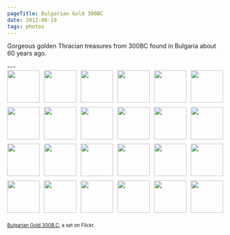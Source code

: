 ```yaml
---
pageTitle: Bulgarian Gold 300BC
date: 2012-06-19    
tags: photos
---
```

<p>Gorgeous golden Thracian treasures from 300BC found in Bulgaria about 60 years ago.</p>
---

<div style="padding: 0; overflow: hidden; margin: 0; width: 500px;"><a style="text-decoration: none;" title="" href="https://www.flickr.com/photos/rmassart/6977447968/in/set-72157629922711151/"><img style="padding: 0 10px 10px 0; width: 75px; height: 75px; float: left;" src="https://farm9.staticflickr.com/8008/6977447968_92813ddbcd_s.jpg" alt=""></a><a style="text-decoration: none;" title="" href="https://www.flickr.com/photos/rmassart/6977436688/in/set-72157629922711151/"><img style="padding: 0 10px 10px 0; width: 75px; height: 75px; float: left;" src="https://farm8.staticflickr.com/7242/6977436688_86a8e7ea32_s.jpg" alt=""></a><a style="text-decoration: none;" title="" href="https://www.flickr.com/photos/rmassart/7123518465/in/set-72157629922711151/"><img style="padding: 0 10px 10px 0; width: 75px; height: 75px; float: left;" src="https://farm9.staticflickr.com/8025/7123518465_a756c99699_s.jpg" alt=""></a><a style="text-decoration: none;" title="" href="https://www.flickr.com/photos/rmassart/7123519391/in/set-72157629922711151/"><img style="padding: 0 10px 10px 0; width: 75px; height: 75px; float: left;" src="https://farm8.staticflickr.com/7131/7123519391_f61c30a68b_s.jpg" alt=""></a><a style="text-decoration: none;" title="" href="https://www.flickr.com/photos/rmassart/7123520041/in/set-72157629922711151/"><img style="padding: 0 10px 10px 0; width: 75px; height: 75px; float: left;" src="https://farm8.staticflickr.com/7119/7123520041_2ae836d20a_s.jpg" alt=""></a><a style="text-decoration: none;" title="" href="https://www.flickr.com/photos/rmassart/7123521507/in/set-72157629922711151/"><img style="padding: 0 0 10px; width: 75px; height: 75px; float: left;" src="https://farm8.staticflickr.com/7078/7123521507_ce6ff870e5_s.jpg" alt=""></a><br><a style="text-decoration: none;" title="" href="https://www.flickr.com/photos/rmassart/6977442188/in/set-72157629922711151/"><img style="padding: 0 10px 10px 0; width: 75px; height: 75px; float: left;" src="https://farm8.staticflickr.com/7051/6977442188_c737d708d8_s.jpg" alt=""></a><a style="text-decoration: none;" title="" href="https://www.flickr.com/photos/rmassart/7123523685/in/set-72157629922711151/"><img style="padding: 0 10px 10px 0; width: 75px; height: 75px; float: left;" src="https://farm8.staticflickr.com/7264/7123523685_c15501ebc2_s.jpg" alt=""></a><a style="text-decoration: none;" title="" href="https://www.flickr.com/photos/rmassart/6977443514/in/set-72157629922711151/"><img style="padding: 0 10px 10px 0; width: 75px; height: 75px; float: left;" src="https://farm8.staticflickr.com/7098/6977443514_83ed2b5fbc_s.jpg" alt=""></a><a style="text-decoration: none;" title="" href="https://www.flickr.com/photos/rmassart/7123524609/in/set-72157629922711151/"><img style="padding: 0 10px 10px 0; width: 75px; height: 75px; float: left;" src="https://farm9.staticflickr.com/8160/7123524609_ca7ff7ff62_s.jpg" alt=""></a><a style="text-decoration: none;" title="" href="https://www.flickr.com/photos/rmassart/7123525183/in/set-72157629922711151/"><img style="padding: 0 10px 10px 0; width: 75px; height: 75px; float: left;" src="https://farm8.staticflickr.com/7128/7123525183_31f74875da_s.jpg" alt=""></a><a style="text-decoration: none;" title="" href="https://www.flickr.com/photos/rmassart/6977445088/in/set-72157629922711151/"><img style="padding: 0 0 10px; width: 75px; height: 75px; float: left;" src="https://farm9.staticflickr.com/8004/6977445088_a59de904d3_s.jpg" alt=""></a><br><a style="text-decoration: none;" title="" href="https://www.flickr.com/photos/rmassart/6977445664/in/set-72157629922711151/"><img style="padding: 0 10px 10px 0; width: 75px; height: 75px; float: left;" src="httpss://farm9.staticflickr.com/8006/6977445664_67bf256341_s.jpg" alt=""></a><a style="text-decoration: none;" title="" href="https://www.flickr.com/photos/rmassart/7123527419/in/set-72157629922711151/"><img style="padding: 0 10px 10px 0; width: 75px; height: 75px; float: left;" src="https://farm8.staticflickr.com/7065/7123527419_3bd153dae6_s.jpg" alt=""></a><a style="text-decoration: none;" title="" href="https://www.flickr.com/photos/rmassart/7123527997/in/set-72157629922711151/"><img style="padding: 0 10px 10px 0; width: 75px; height: 75px; float: left;" src="https://farm9.staticflickr.com/8016/7123527997_1293a9fc14_s.jpg" alt=""></a><a style="text-decoration: none;" title="" href="https://www.flickr.com/photos/rmassart/6977448506/in/set-72157629922711151/"><img style="padding: 0 10px 10px 0; width: 75px; height: 75px; float: left;" src="https://farm9.staticflickr.com/8166/6977448506_9e87a0a13f_s.jpg" alt=""></a><a style="text-decoration: none;" title="" href="https://www.flickr.com/photos/rmassart/7123529757/in/set-72157629922711151/"><img style="padding: 0 10px 10px 0; width: 75px; height: 75px; float: left;" src="https://farm8.staticflickr.com/7263/7123529757_8df3a628a9_s.jpg" alt=""></a><a style="text-decoration: none;" title="" href="https://www.flickr.com/photos/rmassart/6977449848/in/set-72157629922711151/"><img style="padding: 0 0 10px; width: 75px; height: 75px; float: left;" src="https://farm9.staticflickr.com/8013/6977449848_beee96f57b_s.jpg" alt=""></a><br><a style="text-decoration: none;" title="" href="https://www.flickr.com/photos/rmassart/6977450468/in/set-72157629922711151/"><img style="padding: 0 10px 10px 0; width: 75px; height: 75px; float: left;" src="https://farm8.staticflickr.com/7100/6977450468_7afde923a9_s.jpg" alt=""></a><a style="text-decoration: none;" title="" href="https://www.flickr.com/photos/rmassart/7123516381/in/set-72157629922711151/"><img style="padding: 0 10px 10px 0; width: 75px; height: 75px; float: left;" src="https://farm9.staticflickr.com/8161/7123516381_461a8e84f0_s.jpg" alt=""></a><a style="text-decoration: none;" title="" href="https://www.flickr.com/photos/rmassart/7123531979/in/set-72157629922711151/"><img style="padding: 0 10px 10px 0; width: 75px; height: 75px; float: left;" src="https://farm8.staticflickr.com/7079/7123531979_4431fc84de_s.jpg" alt=""></a><a style="text-decoration: none;" title="" href="https://www.flickr.com/photos/rmassart/7123514211/in/set-72157629922711151/"><img style="padding: 0 10px 10px 0; width: 75px; height: 75px; float: left;" src="https://farm8.staticflickr.com/7113/7123514211_b5d26c40c8_s.jpg" alt=""></a><a style="text-decoration: none;" title="" href="https://www.flickr.com/photos/rmassart/7123514971/in/set-72157629922711151/"><img style="padding: 0 10px 10px 0; width: 75px; height: 75px; float: left;" src="https://farm8.staticflickr.com/7273/7123514971_f9ab90871f_s.jpg" alt=""></a><a style="text-decoration: none;" title="" href="https://www.flickr.com/photos/rmassart/7123515809/in/set-72157629922711151/"><img style="padding: 0 0 10px; width: 75px; height: 75px; float: left;" src="https://farm9.staticflickr.com/8166/7123515809_bbcb644dbb_s.jpg" alt=""></a></div>
<div style="font-size: .8em; margin-top: 0; margin-bottom: 5px;">
<p><a href="https://www.flickr.com/photos/rmassart/sets/72157629922711151/">Bulgarian Gold 300B.C</a>, a set on Flickr.</p>
</div>
